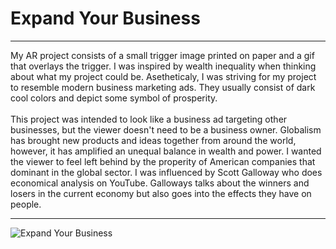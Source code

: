 # Expand Your Business
---------------------------

My AR project consists of a small trigger image printed on paper and a gif that overlays the trigger. I was inspired by wealth inequality when thinking about what my project could be. Asetheticaly, I was striving for my project to resemble modern business marketing ads. They usually consist of dark cool colors and depict some symbol of prosperity.
<br>
<br>
This project was intended to look like a business ad targeting other businesses, but the viewer doesn't need to be a business owner. Globalism has brought new products and ideas together from around the world, however, it has amplified an unequal balance in wealth and power. I wanted the viewer to feel left behind by the properity of American companies that dominant in the global sector. I was influenced by Scott Galloway who does economical analysis on YouTube. Galloways talks about the winners and losers in the current economy but also goes into the effects they have on people.
<br>

----------------------------

![Expand Your Business](https://i.imgur.com/cQoAGXL.gif)
